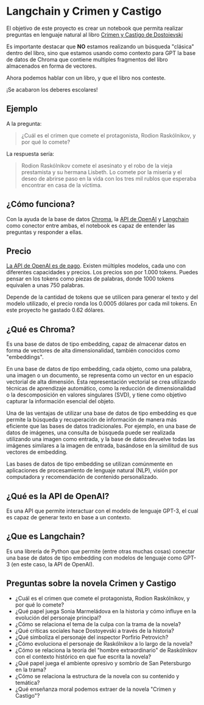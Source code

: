# Langchain y Crimen y Castigo

El objetivo de este proyecto es crear un notebook que permita realizar preguntas
en lenguaje natural al libro [Crimen y Castigo de Dostoievski](https://www.elejandria.com/libro/crimen-y-castigo/dostoyevski-fiodor/146)

Es importante destacar que **NO** estamos realizando un búsqueda "clásica" dentro del libro, sino que estamos usando como contexto para GPT la base de datos de Chroma que contiene multiples fragmentos del libro almacenados en forma de vectores.

Ahora podemos hablar con un libro, y que el libro nos conteste.

¡Se acabaron los deberes escolares!

## Ejemplo

A la pregunta:

> ¿Cuál es el crimen que comete el protagonista, Rodion Raskólnikov, y por qué lo comete?

La respuesta sería:

> Rodion Raskólnikov comete el asesinato y el robo de la vieja prestamista y su hermana Lisbeth. Lo comete por la miseria y el deseo de abrirse paso en la vida con los tres mil rublos que esperaba encontrar en casa de la víctima.

## ¿Cómo funciona?

Con la ayuda de la base de datos [Chroma](https://www.trychroma.com/), la [API de OpenAI](https://openai.com/) y [Langchain](https://langchain.readthedocs.io/) como conector entre ambas, el notebook es capaz de entender las preguntas y responder a ellas.

## Precio

[La API de OpenAI es de pago](https://openai.com/pricing). Existen múltiples modelos, cada uno con diferentes capacidades y precios.
Los precios son por 1.000 tokens. Puedes pensar en los tokens como piezas de palabras, donde 1000 tokens equivalen a unas 750 palabras.

Depende de la cantidad de tokens que se utilicen para generar el texto y del modelo utilizado, el precio ronda los 0.0005 dólares por cada mil tokens. En este proyecto he gastado 0.62 dólares.

## ¿Qué es Chroma?

Es una base de datos de tipo embedding, capaz de almacenar datos en forma de vectores de alta dimensionalidad, también conocidos como "embeddings".

En una base de datos de tipo embedding, cada objeto, como una palabra, una imagen o un documento, se representa como un vector en un espacio vectorial de alta dimensión. Esta representación vectorial se crea utilizando técnicas de aprendizaje automático, como la reducción de dimensionalidad o la descomposición en valores singulares (SVD), y tiene como objetivo capturar la información esencial del objeto.

Una de las ventajas de utilizar una base de datos de tipo embedding es que permite la búsqueda y recuperación de información de manera más eficiente que las bases de datos tradicionales. Por ejemplo, en una base de datos de imágenes, una consulta de búsqueda puede ser realizada utilizando una imagen como entrada, y la base de datos devuelve todas las imágenes similares a la imagen de entrada, basándose en la similitud de sus vectores de embedding.

Las bases de datos de tipo embedding se utilizan comúnmente en aplicaciones de procesamiento de lenguaje natural (NLP), visión por computadora y recomendación de contenido personalizado.

## ¿Qué es la API de OpenAI?

Es una API que permite interactuar con el modelo de lenguaje GPT-3, el cual es capaz de generar texto en base a un contexto.

## ¿Que es Langchain?

Es una librería de Python que permite (entre otras muchas cosas) conectar una base de datos de tipo embedding con modelos de lenguaje como GPT-3 (en este caso, la API de OpenAI).

## Preguntas sobre la novela Crimen y Castigo

- ¿Cuál es el crimen que comete el protagonista, Rodion Raskólnikov, y por qué lo comete?
- ¿Qué papel juega Sonia Marmeládova en la historia y cómo influye en la evolución del personaje principal?
- ¿Cómo se relaciona el tema de la culpa con la trama de la novela?
- ¿Qué críticas sociales hace Dostoyevski a través de la historia?
- ¿Qué simboliza el personaje del inspector Porfirio Petrovich?
- ¿Cómo evoluciona el personaje de Raskólnikov a lo largo de la novela?
- ¿Cómo se relaciona la teoría del "hombre extraordinario" de Raskólnikov con el contexto histórico en que fue escrita la novela?
- ¿Qué papel juega el ambiente opresivo y sombrío de San Petersburgo en la trama?
- ¿Cómo se relaciona la estructura de la novela con su contenido y temática?
- ¿Qué enseñanza moral podemos extraer de la novela "Crimen y Castigo"?
